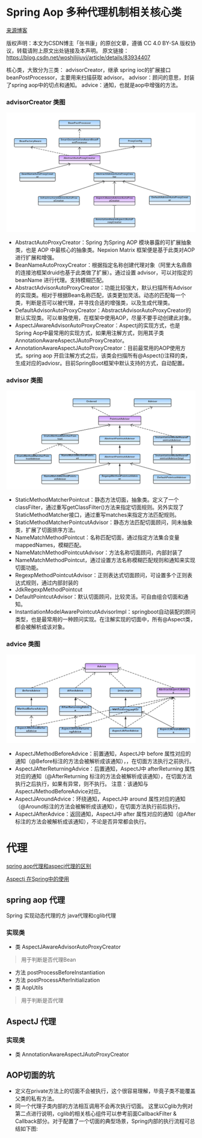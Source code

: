 # Spring Aop 多种代理机制相关核心类
[来源博客](https://blog.csdn.net/woshilijiuyi/article/details/83934407)

版权声明：本文为CSDN博主「张书康」的原创文章，遵循 CC 4.0 BY-SA 版权协议，转载请附上原文出处链接及本声明。
原文链接：https://blog.csdn.net/woshilijiuyi/article/details/83934407

核心类，大致分为三类：
advisorCreator，继承 spring ioc的扩展接口 beanPostProcessor，主要用来扫描获取 advisor。
advisor：顾问的意思，封装了spring aop中的切点和通知。
advice：通知，也就是aop中增强的方法。

### advisorCreator 类图
![advisorCreator 类图](./2018111820182284.png)
* AbstractAutoProxyCreator：Spring 为Spring AOP 模块暴露的可扩展抽象类，也是 AOP 中最核心的抽象类。Nepxion Matrix 框架便是基于此类对AOP进行扩展和增强。
* BeanNameAutoProxyCreator：根据指定名称创建代理对象（阿里大名鼎鼎的连接池框架druid也基于此类做了扩展）。通过设置 advisor，可以对指定的 beanName 进行代理。支持模糊匹配。
* AbstractAdvisorAutoProxyCreator：功能比较强大，默认扫描所有Advisor的实现类。相对于根据Bean名称匹配，该类更加灵活。动态的匹配每一个类，判断是否可以被代理，并寻找合适的增强类，以及生成代理类。
* DefaultAdvisorAutoProxyCreator：AbstractAdvisorAutoProxyCreator的默认实现类。可以单独使用，在框架中使用AOP，尽量不要手动创建此对象。
* AspectJAwareAdvisorAutoProxyCreator：Aspectj的实现方式，也是Spring Aop中最常用的实现方式，如果用注解方式，则用其子类AnnotationAwareAspectJAutoProxyCreator。
* AnnotationAwareAspectJAutoProxyCreator：目前最常用的AOP使用方式。spring aop 开启注解方式之后，该类会扫描所有@Aspect()注释的类，生成对应的adviosr。目前SpringBoot框架中默认支持的方式，自动配置。
### advisor 类图
![advisor 类图](./20181125104618106.png)
* StaticMethodMatcherPointcut：静态方法切面，抽象类。定义了一个classFilter，通过重写getClassFilter()方法来指定切面规则。另外实现了StaticMethodMatcher接口，通过重写matches来指定方法匹配规则。
* StaticMethodMatcherPointcutAdvisor：静态方法匹配切面顾问，同未抽象类，扩展了切面排序方法。
* NameMatchMethodPointcut：名称匹配切面，通过指定方法集合变量mappedNames，模糊匹配。
* NameMatchMethodPointcutAdvisor：方法名称切面顾问，内部封装了
* NameMatchMethodPointcut，通过设置方法名称模糊匹配规则和通知来实现切面功能。
* RegexpMethodPointcutAdvisor：正则表达式切面顾问，可设置多个正则表达式规则，通过内部封装的
* JdkRegexpMethodPointcut 
* DefaultPointcutAdvisor：默认切面顾问，比较灵活。可自由组合切面和通知。
* InstantiationModelAwarePointcutAdvisorImpl：springboot自动装配的顾问类型，也是最常用的一种顾问实现。在注解实现的切面中，所有@Aspect类，都会被解析成该对象。
### advice 类图
![advice 类图](./20181118201911474.png)
* AspectJMethodBeforeAdvice：前置通知，AspectJ中 before 属性对应的通知（@Before标注的方法会被解析成该通知），，在切面方法执行之前执行。
* AspectJAfterReturningAdvice：后置通知，AspectJ中 afterReturning 属性对应的通知（@AfterReturning 标注的方法会被解析成该通知），在切面方法执行之后执行，如果有异常，则不执行。
注意：该通知与AspectJMethodBeforeAdvice对应。
* AspectJAroundAdvice：环绕通知，AspectJ中 around 属性对应的通知（@Around标注的方法会被解析成该通知），在切面方法执行前后执行。
* AspectJAfterAdvice：返回通知，AspectJ中 after 属性对应的通知（@After 标注的方法会被解析成该通知），不论是否异常都会执行。



# 代理
[spring aop代理和aspecj代理的区别](https://www.jianshu.com/p/872d3dbdc2ca)

[Aspectj 在Spring中的使用](https://www.jianshu.com/p/958af6a90477)
## spring aop 代理
Spring 实现动态代理的方 java代理和cglib代理
### 实现类
* 类 AspectJAwareAdvisorAutoProxyCreator
> 用于判断是否代理Bean
  * 方法 postProcessBeforeInstantiation
  * 方法 postProcessAfterInitialization
* 类 AopUtils
> 用于判断是否代理

## AspectJ 代理
### 实现类
* 类 AnnotationAwareAspectJAutoProxyCreator

## AOP切面的坑
* 定义在private方法上的切面不会被执行，这个很容易理解，毕竟子类不能覆盖父类的私有方法。
* 同一个代理子类内部的方法相互调用不会再次执行切面。
这里以Cglib为例对第二点进行说明，cglib的相关核心组件可以参考前面CallbackFilter & Callback部分。对于配置了一个切面的典型场景，Spring内部的执行流程可总结如下图: